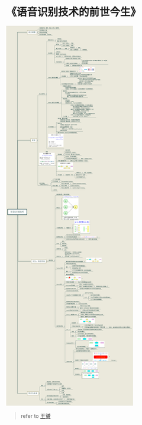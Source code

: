 # 《语音识别技术的前世今生》

![语音识别技术](./语音识别技术.png)

> refer to [王赟](https://www.zhihu.com/people/maigo/activities)
